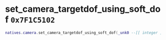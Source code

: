 # set_camera_targetdof_using_soft_dof `0x7F1C5102`

```lua
natives.camera.set_camera_targetdof_using_soft_dof(_unk0 --[[ integer ]], _unk1 --[[ integer ]], _unk2 --[[ integer ]])
```